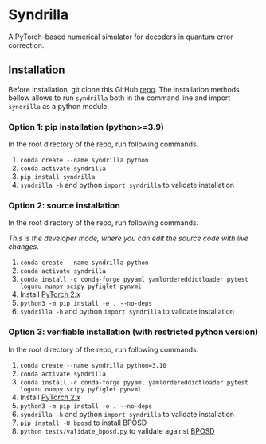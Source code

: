 # Syndrilla
A PyTorch-based numerical simulator for decoders in quantum error correction.

## Installation
Before installation, git clone this GitHub [repo](https://github.com/UNARY-Lab/syndrilla).
The installation methods bellow allows to run ```syndrilla``` both in the command line and import ```syndrilla``` as a python module.

### Option 1: pip installation (python>=3.9)
In the root directory of the repo, run following commands.
1. ```conda create --name syndrilla python```
2. ```conda activate syndrilla```
3. ```pip install syndrilla```
4. ```syndrilla -h``` and python ```import syndrilla``` to validate installation

### Option 2: source installation
In the root directory of the repo, run following commands.

*This is the developer mode, where you can edit the source code with live changes.*
1. ```conda create --name syndrilla python```
2. ```conda activate syndrilla```
3. ```conda install -c conda-forge pyyaml yamlordereddictloader pytest loguru numpy scipy pyfiglet pynvml```
4. Install [PyTorch 2.x](https://pytorch.org/)
5. ```python3 -m pip install -e . --no-deps```
6. ```syndrilla -h``` and python ```import syndrilla``` to validate installation

### Option 3: verifiable installation (with restricted python version)
In the root directory of the repo, run following commands.
1. ```conda create --name syndrilla python=3.10```
2. ```conda activate syndrilla```
3. ```conda install -c conda-forge pyyaml yamlordereddictloader pytest loguru numpy scipy pyfiglet pynvml```
4. Install [PyTorch 2.x](https://pytorch.org/)
5. ```python3 -m pip install -e . --no-deps```
6. ```syndrilla -h``` and python ```import syndrilla``` to validate installation
7. ```pip install -U bposd``` to install BPOSD
8. ```python tests/validate_bposd.py``` to validate against [BPOSD](https://github.com/quantumgizmos/bp_osd)


